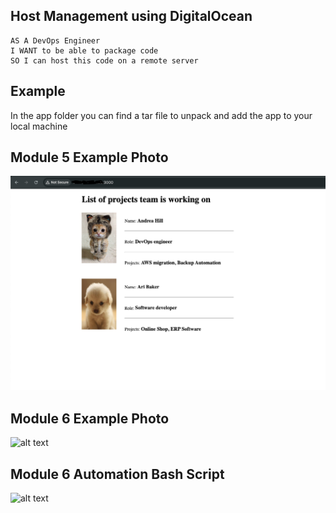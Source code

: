 ## Host Management using DigitalOcean
```
AS A DevOps Engineer
I WANT to be able to package code
SO I can host this code on a remote server
```

## Example
In the app folder you can find a tar file to unpack and add the app to your local machine

## Module 5 Example Photo
![alt text](app/images/hostmanagement-example.png)

## Module 6 Example Photo
![alt text](<app/images/Screenshot 2024-08-02 at 1.17.18 AM.png>)

## Module 6 Automation Bash Script
![alt text](<app/images/Screenshot 2024-08-02 at 1.35.12 AM.png>)